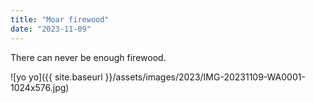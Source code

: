 ```yaml
---
title: "Moar firewood"
date: "2023-11-09"
---
```


There can never be enough firewood.

![yo yo]({{ site.baseurl }}/assets/images/2023/IMG-20231109-WA0001-1024x576.jpg)
